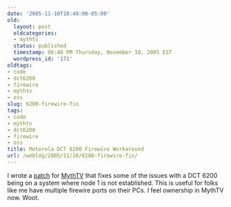 ```yaml
---
date: '2005-11-10T18:48:00-05:00'
old:
  layout: post
  oldcategories:
  - mythtv
  status: published
  timestamp: 06:48 PM Thursday, November 10, 2005 EST
  wordpress_id: '171'
oldtags:
- code
- dct6200
- firewire
- mythtv
- oss
slug: 6200-firewire-fix
tags:
- code
- mythtv
- dct6200
- firewire
- oss
title: Motorola DCT 6200 Firewire Workaround
url: /weblog/2005/11/10/6200-firewire-fix/
---
```


I wrote a [patch](http://cvs.mythtv.org/trac/changeset/7836) for [MythTV](http://www.mythtv.org/)
that fixes some of the issues with a DCT 6200 being on a system where node 1 is not established.  This is useful
for folks like me have multiple firewire ports on their PCs.   I feel ownership in MythTV now.  Woot.

